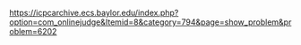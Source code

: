 https://icpcarchive.ecs.baylor.edu/index.php?option=com_onlinejudge&Itemid=8&category=794&page=show_problem&problem=6202